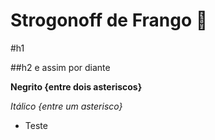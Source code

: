 # Strogonoff de Frango :chicken: 

#h1

##h2 e assim por diante

**Negrito {entre dois asteriscos}**

*Itálico {entre um asterisco}*

- Teste 



